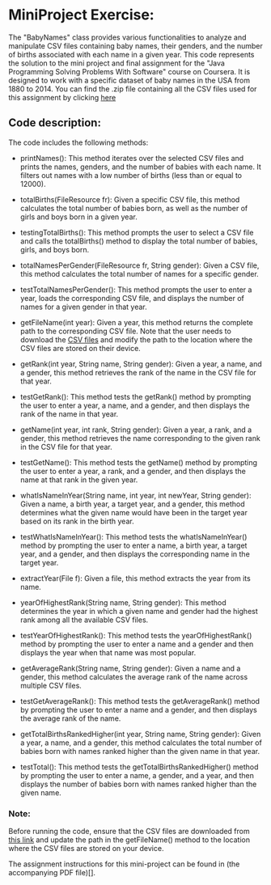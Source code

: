# MiniProject Exercise:

The "BabyNames" class provides various functionalities to analyze and manipulate CSV files containing baby names, their genders, and the number of births associated with each name in a given year. This code represents the solution to the mini project and final assignment for the "Java Programming Solving Problems With Software" course on Coursera. It is designed to work with a specific dataset of baby names in the USA from 1880 to 2014. You can find the .zip file containing all the CSV files used for this assignment by clicking [here](http://www.dukelearntoprogram.com/course2/data/us_babynames.zip)

## Code description:

The code includes the following methods:

- printNames(): This method iterates over the selected CSV files and prints the names, genders, and the number of babies with each name. It filters out names with a low number of births (less than or equal to 12000).

- totalBirths(FileResource fr): Given a specific CSV file, this method calculates the total number of babies born, as well as the number of girls and boys born in a given year.

- testingTotalBirths(): This method prompts the user to select a CSV file and calls the totalBirths() method to display the total number of babies, girls, and boys born.

- totalNamesPerGender(FileResource fr, String gender): Given a CSV file, this method calculates the total number of names for a specific gender.

- testTotalNamesPerGender(): This method prompts the user to enter a year, loads the corresponding CSV file, and displays the number of names for a given gender in that year.

- getFileName(int year): Given a year, this method returns the complete path to the corresponding CSV file. Note that the user needs to download the [CSV files](http://www.dukelearntoprogram.com/course2/data/us_babynames.zip) and modify the path to the location where the CSV files are stored on their device.

- getRank(int year, String name, String gender): Given a year, a name, and a gender, this method retrieves the rank of the name in the CSV file for that year.

- testGetRank(): This method tests the getRank() method by prompting the user to enter a year, a name, and a gender, and then displays the rank of the name in that year.

- getName(int year, int rank, String gender): Given a year, a rank, and a gender, this method retrieves the name corresponding to the given rank in the CSV file for that year.

- testGetName(): This method tests the getName() method by prompting the user to enter a year, a rank, and a gender, and then displays the name at that rank in the given year.

- whatIsNameInYear(String name, int year, int newYear, String gender): Given a name, a birth year, a target year, and a gender, this method determines what the given name would have been in the target year based on its rank in the birth year.

- testWhatIsNameInYear(): This method tests the whatIsNameInYear() method by prompting the user to enter a name, a birth year, a target year, and a gender, and then displays the corresponding name in the target year.

- extractYear(File f): Given a file, this method extracts the year from its name.

- yearOfHighestRank(String name, String gender): This method determines the year in which a given name and gender had the highest rank among all the available CSV files.

- testYearOfHighestRank(): This method tests the yearOfHighestRank() method by prompting the user to enter a name and a gender and then displays the year when that name was most popular.

- getAverageRank(String name, String gender): Given a name and a gender, this method calculates the average rank of the name across multiple CSV files.

- testGetAverageRank(): This method tests the getAverageRank() method by prompting the user to enter a name and a gender, and then displays the average rank of the name.

- getTotalBirthsRankedHigher(int year, String name, String gender): Given a year, a name, and a gender, this method calculates the total number of babies born with names ranked higher than the given name in that year.

- testTotal(): This method tests the getTotalBirthsRankedHigher() method by prompting the user to enter a name, a gender, and a year, and then displays the number of babies born with names ranked higher than the given name.

### Note: 
Before running the code, ensure that the CSV files are downloaded from [this link](http://www.dukelearntoprogram.com/course2/data/us_babynames.zip) and update the path in the getFileName() method to the location where the CSV files are stored on your device.

The assignment instructions for this mini-project can be found in (the accompanying PDF file)[].
